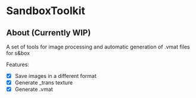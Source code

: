 # SandboxToolkit

## About (Currently WIP)

A set of tools for image processing and automatic generation of .vmat files for s&box

Features:
- [X] Save images in a different format
- [X] Generate _trans texture
- [X] Generate .vmat